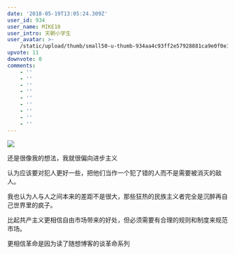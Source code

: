 ```yaml
---
date: '2018-05-19T13:05:24.309Z'
user_id: 934
user_name: MIKE10
user_intro: 天朝小学生
user_avatar: >-
    /static/upload/thumb/small50-u-thumb-934aa4c93ff2e57928881ca9e0f0e1084271ec234a7.png
upvote: 11
downvote: 0
comments:
    - ''
    - ''
    - ''
    - ''
    - ''
    - ''
    - ''
    - ''
    - ''
---
```


![](https://web.archive.org:443/web/20180529145311im_/https://pincimg.com/posts/84620/5a068345eccc44f2fab0b01f8d523b31.jpg)

还是很像我的想法，我就很偏向进步主义

认为应该要对犯人更好一些，把他们当作一个犯了错的人而不是需要被消灭的敌人。

我也认为人与人之间本来的差距不是很大，那些狂热的民族主义者完全是沉醉再自己世界里的疯子。

比起共产主义更相信自由市场带来的好处，但必须需要有合理的规则和制度来规范市场。

更相信革命是因为读了随想博客的谈革命系列
